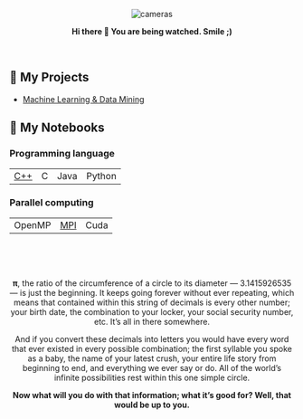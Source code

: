 
<p align="center"> <img src="https://user-images.githubusercontent.com/98553439/229244259-d7908fcb-d55a-40bf-a947-0d1a08c5e529.gif" alt="cameras"/> </p>
<p align="center"><b>Hi there 👋 You are being watched. Smile ;)</b></p>

<br>

## 📝 My Projects
* [Machine Learning & Data Mining](https://github.com/Imokfine/ML-DM_Projects)


## 📒 My Notebooks
### Programming language  
|  |  |  |  |
| -------- | -------- | -------- | -------- |
| [C++](https://github.com/Imokfine/CppNotes) | C | Java | Python |  

### Parallel computing  
|  |  |  |
| -------- | -------- | -------- |
| OpenMP | [MPI](https://github.com/Imokfine/MPINotes) | Cuda | 

<br>
<br>

##

<p align="center"> <strong>π</strong>, the ratio of the circumference of a circle to its diameter — 3.1415926535— is just the beginning. It keeps going forever without ever repeating, which means that contained within this string of decimals is every other number; your birth date, the combination to your locker, your social security number, etc. It’s all in there somewhere.</p>

<p align="center">And if you convert these decimals into letters you would have every word that ever existed in every possible combination; the first syllable you spoke as a baby, the name of your latest crush, your entire life story from beginning to end, and everything we ever say or do. All of the world’s infinite possibilities rest within this one simple circle.</p>

<p align="center"><strong>Now what will you do with that information; what it’s good for? Well, that would be up to you.</strong></p>



<!--
**Imokfine/Imokfine** is a ✨ _special_ ✨ repository because its `README.md` (this file) appears on your GitHub profile.

Here are some ideas to get you started:

- 🔭 I’m currently working on ...
- 🌱 I’m currently learning ...
- 👯 I’m looking to collaborate on ...
- 🤔 I’m looking for help with ...
- 💬 Ask me about ...
- 📫 How to reach me: ...
- 😄 Pronouns: ...
- ⚡ Fun fact: ...
<p align="center">🌑🌒🌓🌔🌕🌖🌗🌘🌑</p>
-->
